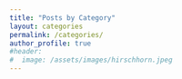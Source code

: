 ```yaml
---
title: "Posts by Category"
layout: categories
permalink: /categories/
author_profile: true
#header:
#  image: /assets/images/hirschhorn.jpeg
---
```

